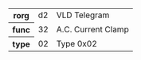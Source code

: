 <table>
    <tr>
      <th>rorg</th>
      <td>d2</td>
      <td>VLD Telegram</td>
    </tr>
    <tr>
      <th>func</th>
      <td>32</td>
      <td>A.C. Current Clamp</td>
    </tr>
    <tr>
      <th>type</th>
      <td>02</td>
      <td>Type 0x02</td>
    </tr>
  </table>